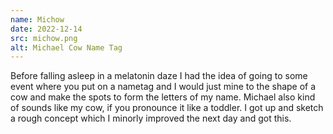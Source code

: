 ```yaml
---
name: Michow
date: 2022-12-14
src: michow.png
alt: Michael Cow Name Tag
---
```


Before falling asleep in a melatonin daze I had the idea of going to some event where you put on a nametag and I would just mine to the shape of a cow and make the spots to form the letters of my name. Michael also kind of sounds like my cow, if you pronounce it like a toddler. I got up and sketch a rough concept which I minorly improved the next day and got this.
